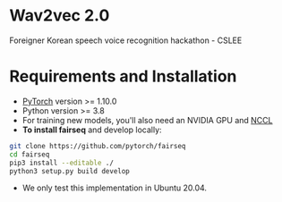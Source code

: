 # Wav2vec 2.0
Foreigner Korean speech voice recognition hackathon - CSLEE

# Requirements and Installation

* [PyTorch](http://pytorch.org/) version >= 1.10.0
* Python version >= 3.8
* For training new models, you'll also need an NVIDIA GPU and [NCCL](https://github.com/NVIDIA/nccl)
* **To install fairseq** and develop locally:
``` bash
git clone https://github.com/pytorch/fairseq
cd fairseq
pip3 install --editable ./
python3 setup.py build develop
```
- We only test this implementation in Ubuntu 20.04.

